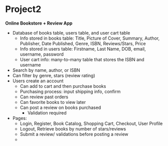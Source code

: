 # Project2

**Online Bookstore + Review App**
- Database of books table, users table, and user cart table 
  * Info stored in books table: Title, Picture of Cover, Summary, Author, Publisher, Date Published, Genre, ISBN, Reviews/Stars, Price
  * Info stored in users table: Firstname, Last Name, DOB, email, username, password
  * User cart info: many-to-many table that stores the ISBN and username
- Search by name, author, or ISBN
- Can filter by genre, stars (review rating)
- Users create an account 
  * Can add to cart and then purchase books
  * Purchasing process: input shipping info, confirm
  * Can review past orders
  * Can favorite books to view later
  * Can post a review on books purchased
      - Validation required
- Pages:
  * Login, Register, Book Catalog, Shopping Cart, Checkout, User Profile
  * Logout, Retrieve books by number of stars/reviews
  * Submit a review/ validations before posting a review
  * 
